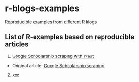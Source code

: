 # r-blogs-examples
Reproducible examples from different R blogs

## List of R-examples based on reproducible articles
1. [Google Schoolarship scraping with `rvest`](google_scholar_scrapping/)
  + Original article: [Google Schoolarship scraping](http://datascienceplus.com/google-scholar-scraping-with-rvest/)
2. [xxx](http://google.pl)